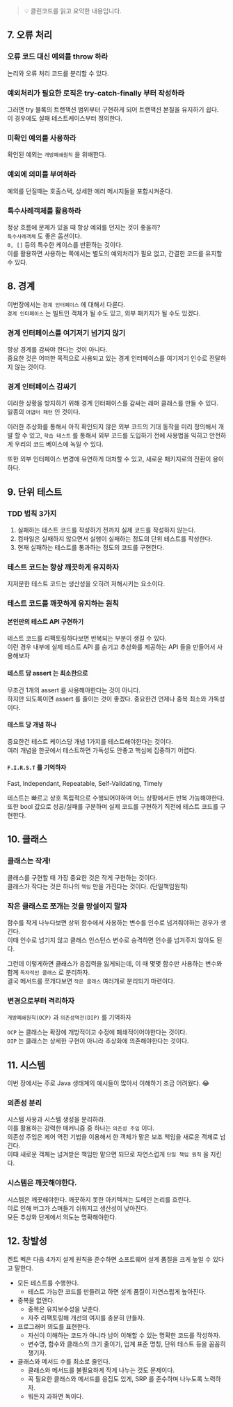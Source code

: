 > 💡 클린코드를 읽고 요약한 내용입니다.

## 7. 오류 처리

### 오류 코드 대신 예외를 throw 하라

논리와 오류 처리 코드를 분리할 수 있다.

### 예외처리가 필요한 로직은 try-catch-finally 부터 작성하라

그러면 try 블록의 트랜잭션 범위부터 구현하게 되어 트랜잭션 본질을 유지하기 쉽다.  
이 경우에도 실패 테스트케이스부터 정의한다.

### 미확인 예외를 사용하라
확인된 예외는 `개방폐쇄원칙` 을 위배한다.  

### 예외에 의미를 부여하라
예외를 던질때는 호출스택, 상세한 에러 메시지들을 포함시켜준다.  

### 특수사례객체를 활용하라
정상 흐름에 문제가 있을 때 항상 예외를 던지는 것이 좋을까?  
`특수사례객체` 도 좋은 옵션이다.  
`0, []` 등의 특수한 케이스를 반환하는 것이다.  
이를 활용하면 사용하는 쪽에서는 별도의 예외처리가 필요 없고, 간결한 코드를 유지할 수 있다.  


## 8. 경계

이번장에서는 `경계 인터페이스` 에 대해서 다룬다.  
`경계 인터페이스` 는 빌트인 객체가 될 수도 있고, 외부 패키지가 될 수도 있겠다.  

### 경계 인터페이스를 여기저기 넘기지 않기

항상 경계를 감싸야 한다는 것이 아니다.  
중요한 것은 어떠한 목적으로 사용되고 있는 경계 인터페이스를 여기저기 인수로 전달하지 않는 것이다.  

### 경계 인터페이스 감싸기

이러한 상황을 방지하기 위해 경계 인터페이스를 감싸는 래퍼 클래스를 만들 수 있다.  
일종의 `어댑터 패턴` 인 것이다.  

이러한 추상화를 통해서 아직 확인되지 않은 외부 코드의 기대 동작을 미리 정의해서 개발 할 수 있고, `학습 테스트` 를 통해서 외부 코드를 도입하기 전에 사용법을 익히고 안전하게 우리의 코드 베이스에 녹일 수 있다.  

또한 외부 인터페이스 변경에 유연하게 대처할 수 있고, 새로운 패키지로의 전환이 용이하다.  

## 9. 단위 테스트

### TDD 법칙 3가지

1. 실패하는 테스트 코드를 작성하기 전까지 실제 코드를 작성하지 않는다.
2. 컴파일은 실패하지 않으면서 실행이 실패하는 정도의 단위 테스트를 작성한다.
3. 현재 실패하는 테스트를 통과하는 정도의 코드를 구현한다.

### 테스트 코드는 항상 깨끗하게 유지하자
지저분한 테스트 코드는 생산성을 오히려 저해시키는 요소이다.  


### 테스트 코드를 깨끗하게 유지하는 원칙
#### 본인만의 테스트 API 구현하기
테스트 코드를 리팩토링하다보면 반복되는 부분이 생길 수 있다.  
이런 경우 내부에 실제 테스트 API 를 숨기고 추상화를 제공하는 API 들을 만들어서 사용해보자  

#### 테스트 당 assert 는 최소한으로
무조건 1개의 assert 를 사용해야한다는 것이 아니다.  
하지만 되도록이면 assert 를 줄이는 것이 좋겠다.
중요한건 언제나 중복 최소와 가독성이다.  

#### 테스트 당 개념 하나
중요한건 테스트 케이스당 개념 1가지를 테스트해야한다는 것이다.  
여러 개념을 한곳에서 테스트하면 가독성도 안좋고 핵심에 집중하기 어렵다.

#### `F.I.R.S.T` 를 기억하자  

Fast, Independant, Repeatable, Self-Validating, Timely

테스트는 빠르고 상호 독립적으로 수행되어야하며 어느 상황에서든 반복 가능해야한다.  
또한 bool 값으로 성공/실패를 구분하며 실제 코드를 구현하기 직전에 테스트 코드를 구현한다.

## 10. 클래스

### 클래스는 작게!
클래스를 구현할 때 가장 중요한 것은 작게 구현하는 것이다.  
클래스가 작다는 것은 하나의 `책임` 만을 가진다는 것이다. (단일책임원칙)  

### 작은 클래스로 쪼개는 것을 망설이지 말자
함수를 작게 나누다보면 상위 함수에서 사용하는 변수를 인수로 넘겨줘야하는 경우가 생긴다.  
이때 인수로 넘기지 않고 클래스 인스턴스 변수로 승격하면 인수를 넘겨주지 않아도 된다.  

그런데 이렇게하면 클래스가 응집력을 잃게되는데, 이 때 몇몇 함수만 사용하는 변수와 함께 `독자적인 클래스` 로 분리하자.  
결국 메서드를 쪼개다보면 `작은 클래스` 여러개로 분리되기 마련이다.

### 변경으로부터 격리하자
`개방폐쇄원칙(OCP)` 과 `의존성역전(DIP)` 를 기억하자

`OCP` 는 클래스는 확장에 개방적이고 수정에 폐쇄적이어야한다는 것이다.  
`DIP` 는 클래스는 상세한 구현이 아니라 추상화에 의존해야한다는 것이다.


## 11. 시스템

이번 장에서는 주로 Java 생태계의 예시들이 많아서 이해하기 조금 어려웠다. 😂  

### 의존성 분리
시스템 사용과 시스템 생성을 분리하라.  
이를 활용하는 강력한 매커니즘 중 하나는 `의존성 주입` 이다.  
의존성 주입은 제어 역전 기법을 이용해서 한 객체가 맡은 보조 책임을 새로운 객체로 넘긴다.  
이때 새로운 객체는 넘겨받은 책임만 맡으면 되므로 자연스럽게 `단일 책임 원칙` 을 지킨다.  

### 시스템은 깨끗해야한다.
시스템은 깨끗해야한다. 깨끗하지 못한 아키텍쳐는 도메인 논리를 흐린다.  
이로 인해 버그가 스며들기 쉬워지고 생산성이 낮아진다.  
모든 추상화 단계에서 의도는 명확해야한다.  

## 12. 창발성

켄트 벡은 다음 4가지 설계 원칙을 준수하면 소프트웨어 설계 품질을 크게 높일 수 있다고 말한다.  

- 모든 테스트를 수행한다.  
  - 테스트 가능한 코드를 만들려고 하면 설계 품질이 자연스럽게 높아진다.
- 중복을 없앤다.
  - 중복은 유지보수성을 낮춘다.
  - 자주 리팩토링해 개선의 여지를 충분히 만들자.
- 프로그래머 의도를 표현한다.
  - 자신이 이해하는 코드가 아니라 남이 이해할 수 있는 명확한 코드를 작성하자.
  - 변수명, 함수와 클래스의 크기 줄이기, 업계 표준 명칭, 단위 테스트 등을 꼼꼼히 챙기자.
- 클래스와 메서드 수를 최소로 줄인다.
  - 클래스와 메서드를 불필요하게 작게 나누는 것도 문제이다.
  - 꼭 필요한 클래스와 메서드를 응집도 있게, SRP 를 준수하며 나누도록 노력하자.
  - 뭐든지 과하면 독이다.

